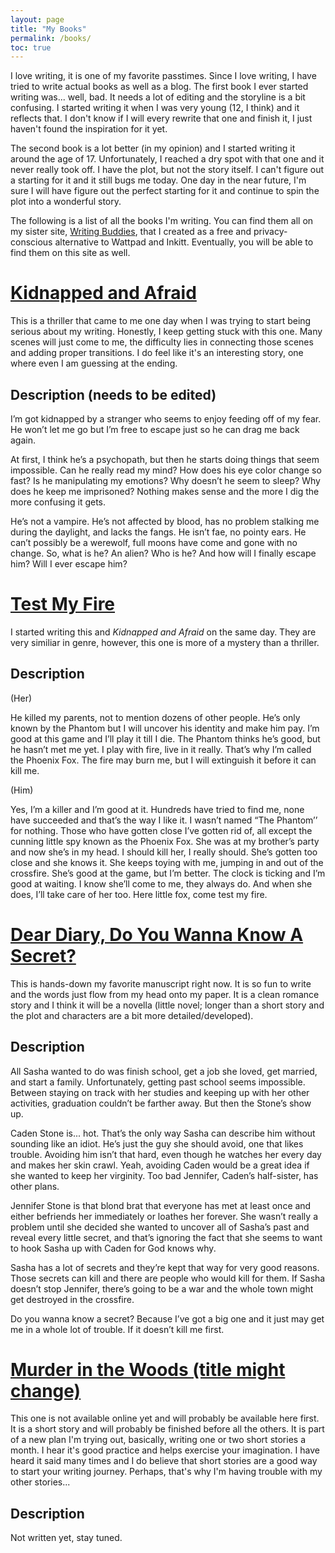 ```yaml
---
layout: page
title: "My Books"
permalink: /books/
toc: true
---
```


I love writing, it is one of my favorite passtimes. Since I love writing, I have tried to write actual books as well as a blog. The first book I ever started writing was... well, bad. It needs a lot of editing and the storyline is a bit confusing. I started writing it when I was very young (12, I think) and it reflects that. I don't know if I will every rewrite that one and finish it, I just haven't found the inspiration for it yet.

The second book is a lot better (in my opinion) and I started writing it around the age of 17. Unfortunately, I reached a dry spot with that one and it never really took off. I have the plot, but not the story itself. I can't figure out a starting for it and it still bugs me today. One day in the near future, I'm sure I will have figure out the perfect starting for it and continue to spin the plot into a wonderful story.

The following is a list of all the books I'm writing. You can find them all on my sister site, [Writing Buddies](https://writing-buddies.netlify.app), that I created as a free and privacy-conscious alternative to Wattpad and Inkitt. Eventually, you will be able to find them on this site as well.

# [Kidnapped and Afraid](https://writing-buddies.netlify.app/thriller/kidnapped-and-afraid/)
This is a thriller that came to me one day when I was trying to start being serious about my writing. Honestly, I keep getting stuck with this one. Many scenes will just come to me, the difficulty lies in connecting those scenes and adding proper transitions. I do feel like it's an interesting story, one where even I am guessing at the ending.

## Description (needs to be edited)
I’m got kidnapped by a stranger who seems to enjoy feeding off of my fear. He won’t let me go but I’m free to escape just so he can drag me back again.

At first, I think he’s a psychopath, but then he starts doing things that seem impossible. Can he really read my mind? How does his eye color change so fast? Is he manipulating my emotions? Why doesn’t he seem to sleep? Why does he keep me imprisoned? Nothing makes sense and the more I dig the more confusing it gets.

He’s not a vampire. He’s not affected by blood, has no problem stalking me during the daylight, and lacks the fangs. He isn’t fae, no pointy ears. He can’t possibly be a werewolf, full moons have come and gone with no change. So, what is he? An alien? Who is he? And how will I finally escape him? Will I ever escape him?

# [Test My Fire](https://writing-buddies.netlify.app/mystery-suspense/test-my-fire/)
I started writing this and *Kidnapped and Afraid* on the same day. They are very similiar in genre, however, this one is more of a mystery than a thriller. 

## Description
(Her)

He killed my parents, not to mention dozens of other people. He’s only known by the Phantom but I will uncover his identity and make him pay. I’m good at this game and I’ll play it till I die. The Phantom thinks he’s good, but he hasn’t met me yet. I play with fire, live in it really. That’s why I’m called the Phoenix Fox. The fire may burn me, but I will extinguish it before it can kill me.

(Him)

Yes, I’m a killer and I’m good at it. Hundreds have tried to find me, none have succeeded and that’s the way I like it. I wasn’t named “The Phantom’’ for nothing. Those who have gotten close I’ve gotten rid of, all except the cunning little spy known as the Phoenix Fox. She was at my brother’s party and now she’s in my head. I should kill her, I really should. She’s gotten too close and she knows it. She keeps toying with me, jumping in and out of the crossfire. She’s good at the game, but I’m better. The clock is ticking and I’m good at waiting. I know she’ll come to me, they always do. And when she does, I’ll take care of her too. Here little fox, come test my fire.

# [Dear Diary, Do You Wanna Know A Secret?](https://writing-buddies.netlify.app/romance/dear-diary-do-you-wanna-know-a-secret/)
This is hands-down my favorite manuscript right now. It is so fun to write and the words just flow from my head onto my paper. It is a clean romance story and I think it will be a novella (little novel; longer than a short story and the plot and characters are a bit more detailed/developed).

## Description
All Sasha wanted to do was finish school, get a job she loved, get married, and start a family. Unfortunately, getting past school seems impossible. Between staying on track with her studies and keeping up with her other activities, graduation couldn’t be farther away. But then the Stone’s show up.

Caden Stone is... hot. That’s the only way Sasha can describe him without sounding like an idiot. He’s just the guy she should avoid, one that likes trouble. Avoiding him isn’t that hard, even though he watches her every day and makes her skin crawl. Yeah, avoiding Caden would be a great idea if she wanted to keep her virginity. Too bad Jennifer, Caden’s half-sister, has other plans.

Jennifer Stone is that blond brat that everyone has met at least once and either befriends her immediately or loathes her forever. She wasn’t really a problem until she decided she wanted to uncover all of Sasha’s past and reveal every little secret, and that’s ignoring the fact that she seems to want to hook Sasha up with Caden for God knows why.

Sasha has a lot of secrets and they’re kept that way for very good reasons. Those secrets can kill and there are people who would kill for them. If Sasha doesn’t stop Jennifer, there’s going to be a war and the whole town might get destroyed in the crossfire.

Do you wanna know a secret? Because I’ve got a big one and it just may get me in a whole lot of trouble. If it doesn’t kill me first.

# [Murder in the Woods (title might change)]()
This one is not available online yet and will probably be available here first. It is a short story and will probably be finished before all the others. It is part of a new plan I'm trying out, basically, writing one or two short stories a month. I hear it's good practice and helps exercise your imagination. I have heard it said many times and I do believe that short stories are a good way to start your writing journey. Perhaps, that's why I'm having trouble with my other stories...

## Description
Not written yet, stay tuned.

